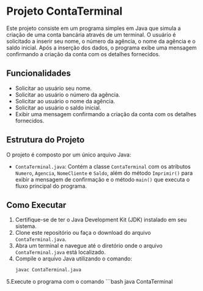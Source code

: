 # Projeto ContaTerminal

Este projeto consiste em um programa simples em Java que simula a criação de uma conta bancária através de um terminal. O usuário é solicitado a inserir seu nome, o número da agência, o nome da agência e o saldo inicial. Após a inserção dos dados, o programa exibe uma mensagem confirmando a criação da conta com os detalhes fornecidos.

## Funcionalidades

- Solicitar ao usuário seu nome.
- Solicitar ao usuário o número da agência.
- Solicitar ao usuário o nome da agência.
- Solicitar ao usuário o saldo inicial.
- Exibir uma mensagem confirmando a criação da conta com os detalhes fornecidos.

## Estrutura do Projeto

O projeto é composto por um único arquivo Java:

- `ContaTerminal.java`: Contém a classe `ContaTerminal` com os atributos `Numero`, `Agencia`, `NomeCliente` e `Saldo`, além do método `Imprimir()` para exibir a mensagem de confirmação e o método `main()` que executa o fluxo principal do programa.

## Como Executar

1. Certifique-se de ter o Java Development Kit (JDK) instalado em seu sistema.
2. Clone este repositório ou faça o download do arquivo `ContaTerminal.java`.
3. Abra um terminal e navegue até o diretório onde o arquivo `ContaTerminal.java` está localizado.
4. Compile o arquivo Java utilizando o comando:
   ```bash
   javac ContaTerminal.java
5.Execute o programa com o comando 
    ```bash
    java ContaTerminal


